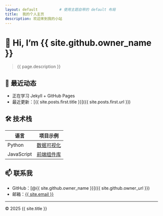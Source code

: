 ```yaml
---
layout: default          # 使用主题自带的 default 布局
title:  我的个人主页
description: 欢迎来到我的小站
---
```


# 👋 Hi, I’m {{ site.github.owner_name }}

> {{ page.description }}

## 📌 最近动态
- 正在学习 Jekyll + GitHub Pages
- 最近更新：[{{ site.posts.first.title }}]({{ site.posts.first.url }})

## 🛠 技术栈
| 语言 | 项目示例 |
|------|-----------|
| Python | [数据可视化](https://github.com/username/project-a) |
| JavaScript | [前端组件库](https://github.com/username/project-b) |

## 📫 联系我
- GitHub：[@{{ site.github.owner_name }}]({{ site.github.owner_url }})
- 邮箱：<a href="mailto:{{ site.email }}">{{ site.email }}</a>

---

© 2025 {{ site.title }}
